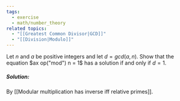 ```yaml
---
tags:
  - exercise
  - math/number_theory
related topics:
  - "[[Greatest Common Divisor|GCD]]"
  - "[[Division|Modulo]]"
---
```

Let $n$ and $a$ be positive integers and let $d = gcd(a, n)$. Show that the equation $ax op("mod") n = 1$ has a solution if and only if $d = 1$.
##### Solution:
By [[Modular multiplication has inverse iff relative primes]].